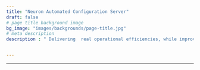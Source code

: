 ```yaml
---
title: "Neuron Automated Configuration Server"
draft: false
# page title background image
bg_image: "images/backgrounds/page-title.jpg"
# meta description
description : " Delivering  real operational efficiencies, while improving  the ISP customer experience though active management of Customers modem/routers and other CPE."


---
```

---